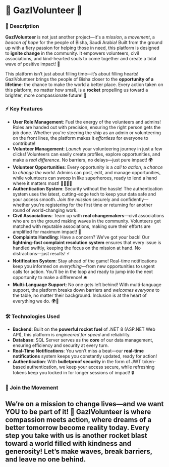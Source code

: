 # 🚀 GazlVolunteer 🚀

### 🌟 Description
**GazlVolunteer** is not just another project—it's a *mission*, a *movement*, a *beacon of hope* for the people of Bisha, Saudi Arabia! Built from the ground up with a fiery passion for helping those in need, this platform is designed to **ignite change** in the community. It empowers volunteers, civil associations, and kind-hearted souls to come together and create a tidal wave of positive impact! 💪

This platform isn’t just about filling time—it’s about filling hearts! GazlVolunteer brings the people of Bisha closer to the **opportunity of a lifetime**: the chance to make the world a better place. Every action taken on this platform, no matter how small, is a **rocket** propelling us toward a brighter, more compassionate future! 🚀

### ⚡ Key Features
- **User Role Management**: Fuel the energy of the volunteers and admins! Roles are handed out with precision, ensuring the right person gets the job done. Whether you're steering the ship as an admin or volunteering on the front lines, the platform makes it *effortless* for everyone to contribute!
- **Volunteer Management**: *Launch* your volunteering journey in just a few clicks! Volunteers can easily create profiles, explore opportunities, and make a *real difference*. No barriers, no delays—just pure impact! 🌍
- **Volunteer Opportunities**: Every opportunity is a *call to action*, a *chance to change the world*. Admins can post, edit, and manage opportunities, while volunteers can swoop in like superheroes, ready to lend a hand where it matters most! 🦸‍♀️🦸‍♂️
- **Authentication System**: Security without the hassle! The authentication system uses the latest, cutting-edge tech to keep your data safe and your access smooth. *Join the mission* securely and confidently—whether you're registering for the first time or returning for another round of world-changing work.
- **Civil Associations**: Team up with **real changemakers**—civil associations who are on the ground making waves in the community. Volunteers get matched with reputable associations, making sure their efforts are amplified for maximum impact! 🌊
- **Complaints Handling**: Have a concern? We’ve got your back! Our **lightning-fast complaint resolution system** ensures that every issue is handled swiftly, keeping the focus on the mission at hand. No distractions—just results! ⚡
- **Notification System**: Stay ahead of the game! Real-time notifications keep you informed on *everything*—from new opportunities to urgent calls for action. You’ll be in the loop and ready to jump into the next opportunity to make a difference! 🛎️
- **Multi-Language Support**: No one gets left behind! With multi-language support, the platform breaks down barriers and *welcomes everyone* to the table, no matter their background. Inclusion is at the heart of everything we do. 🌍💬

### 🛠️ Technologies Used
- **Backend**: Built on the **powerful rocket fuel** of .NET 8 (ASP.NET Web API), this platform is *engineered for speed* and reliability.
- **Database**: SQL Server serves as the **core** of our data management, ensuring efficiency and security at every turn. 
- **Real-Time Notifications**: You won’t miss a beat—our **real-time notifications** system keeps you constantly updated, ready for action!
- **Authentication**: With **bulletproof security** in the form of JWT token-based authentication, we keep your access secure, while refreshing tokens keep you locked in for longer sessions of impact! 🔒

### 🌟 Join the Movement
We’re on a **mission to change lives**—and we want YOU to be part of it! 🌟 GazlVolunteer is where **compassion meets action**, where dreams of a better tomorrow become reality today. Every step you take with us is another rocket blast toward a world filled with kindness and generosity! **Let’s make waves, break barriers, and leave no one behind**.
---
